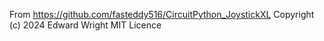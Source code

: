 From https://github.com/fasteddy516/CircuitPython_JoystickXL
Copyright (c) 2024 Edward Wright
MIT Licence